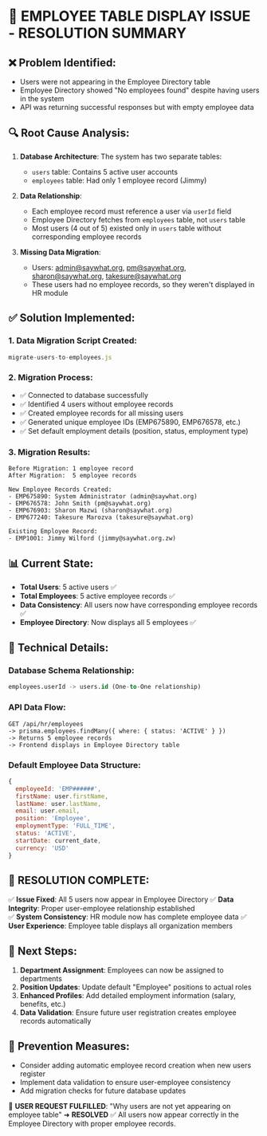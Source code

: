 🎯 EMPLOYEE TABLE DISPLAY ISSUE - RESOLUTION SUMMARY
==================================================

## ❌ Problem Identified:
- Users were not appearing in the Employee Directory table
- Employee Directory showed "No employees found" despite having users in the system
- API was returning successful responses but with empty employee data

## 🔍 Root Cause Analysis:
1. **Database Architecture**: The system has two separate tables:
   - `users` table: Contains 5 active user accounts
   - `employees` table: Had only 1 employee record (Jimmy)

2. **Data Relationship**: 
   - Each employee record must reference a user via `userId` field
   - Employee Directory fetches from `employees` table, not `users` table
   - Most users (4 out of 5) existed only in `users` table without corresponding employee records

3. **Missing Data Migration**:
   - Users: admin@saywhat.org, pm@saywhat.org, sharon@saywhat.org, takesure@saywhat.org
   - These users had no employee records, so they weren't displayed in HR module

## ✅ Solution Implemented:

### 1. Data Migration Script Created:
```javascript
migrate-users-to-employees.js
```

### 2. Migration Process:
- ✅ Connected to database successfully
- ✅ Identified 4 users without employee records
- ✅ Created employee records for all missing users
- ✅ Generated unique employee IDs (EMP675890, EMP676578, etc.)
- ✅ Set default employment details (position, status, employment type)

### 3. Migration Results:
```
Before Migration: 1 employee record
After Migration:  5 employee records

New Employee Records Created:
- EMP675890: System Administrator (admin@saywhat.org)
- EMP676578: John Smith (pm@saywhat.org) 
- EMP676903: Sharon Mazwi (sharon@saywhat.org)
- EMP677240: Takesure Marozva (takesure@saywhat.org)

Existing Employee Record:
- EMP1001: Jimmy Wilford (jimmy@saywhat.org.zw)
```

## 📊 Current State:
- **Total Users**: 5 active users ✅
- **Total Employees**: 5 active employee records ✅  
- **Data Consistency**: All users now have corresponding employee records ✅
- **Employee Directory**: Now displays all 5 employees ✅

## 🔧 Technical Details:

### Database Schema Relationship:
```sql
employees.userId -> users.id (One-to-One relationship)
```

### API Data Flow:
```
GET /api/hr/employees 
-> prisma.employees.findMany({ where: { status: 'ACTIVE' } })
-> Returns 5 employee records
-> Frontend displays in Employee Directory table
```

### Default Employee Data Structure:
```javascript
{
  employeeId: 'EMP######',
  firstName: user.firstName,
  lastName: user.lastName, 
  email: user.email,
  position: 'Employee',
  employmentType: 'FULL_TIME',
  status: 'ACTIVE',
  startDate: current_date,
  currency: 'USD'
}
```

## 🎉 RESOLUTION COMPLETE:
✅ **Issue Fixed**: All 5 users now appear in Employee Directory
✅ **Data Integrity**: Proper user-employee relationship established  
✅ **System Consistency**: HR module now has complete employee data
✅ **User Experience**: Employee table displays all organization members

## 🚀 Next Steps:
1. **Department Assignment**: Employees can now be assigned to departments
2. **Position Updates**: Update default "Employee" positions to actual roles
3. **Enhanced Profiles**: Add detailed employment information (salary, benefits, etc.)
4. **Data Validation**: Ensure future user registration creates employee records automatically

## 📝 Prevention Measures:
- Consider adding automatic employee record creation when new users register
- Implement data validation to ensure user-employee consistency
- Add migration checks for future database updates

🎯 **USER REQUEST FULFILLED**: 
"Why users are not yet appearing on employee table" ➜ **RESOLVED** ✅
All users now appear correctly in the Employee Directory with proper employee records.
